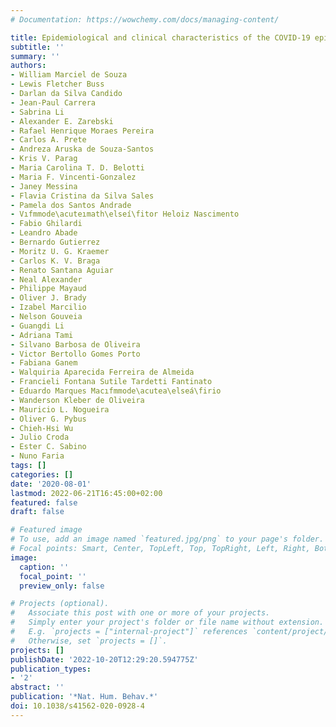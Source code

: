 ```yaml
---
# Documentation: https://wowchemy.com/docs/managing-content/

title: Epidemiological and clinical characteristics of the COVID-19 epidemic in Brazil
subtitle: ''
summary: ''
authors:
- William Marciel de Souza
- Lewis Fletcher Buss
- Darlan da Silva Candido
- Jean-Paul Carrera
- Sabrina Li
- Alexander E. Zarebski
- Rafael Henrique Moraes Pereira
- Carlos A. Prete
- Andreza Aruska de Souza-Santos
- Kris V. Parag
- Maria Carolina T. D. Belotti
- Maria F. Vincenti-Gonzalez
- Janey Messina
- Flavia Cristina da Silva Sales
- Pamela dos Santos Andrade
- Vıfmmode\acuteımath\elseí\fitor Heloiz Nascimento
- Fabio Ghilardi
- Leandro Abade
- Bernardo Gutierrez
- Moritz U. G. Kraemer
- Carlos K. V. Braga
- Renato Santana Aguiar
- Neal Alexander
- Philippe Mayaud
- Oliver J. Brady
- Izabel Marcilio
- Nelson Gouveia
- Guangdi Li
- Adriana Tami
- Silvano Barbosa de Oliveira
- Victor Bertollo Gomes Porto
- Fabiana Ganem
- Walquiria Aparecida Ferreira de Almeida
- Francieli Fontana Sutile Tardetti Fantinato
- Eduardo Marques Macıfmmode\acutea\elseá\firio
- Wanderson Kleber de Oliveira
- Mauricio L. Nogueira
- Oliver G. Pybus
- Chieh-Hsi Wu
- Julio Croda
- Ester C. Sabino
- Nuno Faria
tags: []
categories: []
date: '2020-08-01'
lastmod: 2022-06-21T16:45:00+02:00
featured: false
draft: false

# Featured image
# To use, add an image named `featured.jpg/png` to your page's folder.
# Focal points: Smart, Center, TopLeft, Top, TopRight, Left, Right, BottomLeft, Bottom, BottomRight.
image:
  caption: ''
  focal_point: ''
  preview_only: false

# Projects (optional).
#   Associate this post with one or more of your projects.
#   Simply enter your project's folder or file name without extension.
#   E.g. `projects = ["internal-project"]` references `content/project/deep-learning/index.md`.
#   Otherwise, set `projects = []`.
projects: []
publishDate: '2022-10-20T12:29:20.594775Z'
publication_types:
- '2'
abstract: ''
publication: '*Nat. Hum. Behav.*'
doi: 10.1038/s41562-020-0928-4
---
```

